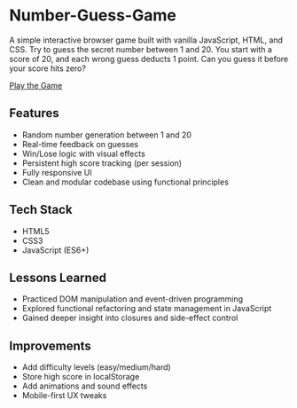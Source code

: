 # Number-Guess-Game

A simple interactive browser game built with vanilla JavaScript, HTML, and CSS. Try to guess the secret number between 1 and 20. You start with a score of 20, and each wrong guess deducts 1 point. Can you guess it before your score hits zero?

[Play the Game](https://kelvinAddy.github.io/Number-Guess-Game/)

## Features

- Random number generation between 1 and 20
- Real-time feedback on guesses
- Win/Lose logic with visual effects
- Persistent high score tracking (per session)
- Fully responsive UI
- Clean and modular codebase using functional principles

## Tech Stack

- HTML5
- CSS3
- JavaScript (ES6+)

## Lessons Learned

- Practiced DOM manipulation and event-driven programming
- Explored functional refactoring and state management in JavaScript
- Gained deeper insight into closures and side-effect control

## Improvements

- Add difficulty levels (easy/medium/hard)
- Store high score in localStorage
- Add animations and sound effects
- Mobile-first UX tweaks
